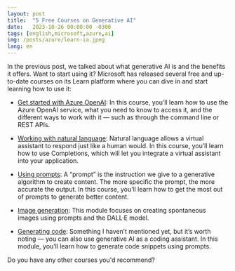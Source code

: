 ```yaml
---
layout: post
title:  "5 Free Courses on Generative AI"
date:   2023-10-26 00:00:00 -0300
tags: [english,microsoft,azure,ai]
img: /posts/azure/learn-ia.jpeg
lang: en
---
```


In the previous post, we talked about what generative AI is and the benefits it offers. Want to start using it? Microsoft has released several free and up-to-date courses on its Learn platform where you can dive in and start learning how to use it:

* [Get started with Azure OpenAI](https://learn.microsoft.com/en-us/training/modules/get-started-openai/?WT.mc_id=AZ-MVP-5003354): In this course, you’ll learn how to use the Azure OpenAI service, what you need to know to access it, and the different ways to work with it — such as through the command line or REST APIs.

* [Working with natural language](https://learn.microsoft.com/en-us/training/modules/build-language-solution-azure-openai/?WT.mc_id=AZ-MVP-5003354): Natural language allows a virtual assistant to respond just like a human would. In this course, you’ll learn how to use Completions, which will let you integrate a virtual assistant into your application.

* [Using prompts](https://learn.microsoft.com/en-us/training/modules/apply-prompt-engineering-azure-openai/?WT.mc_id=AZ-MVP-5003354): A “prompt” is the instruction we give to a generative algorithm to create content. The more specific the prompt, the more accurate the output. In this course, you’ll learn how to get the most out of prompts to generate better content.

* [Image generation](https://learn.microsoft.com/en-us/training/modules/generate-images-azure-openai/?WT.mc_id=AZ-MVP-5003354): This module focuses on creating spontaneous images using prompts and the DALL·E model.

* [Generating code](https://learn.microsoft.com/en-us/training/modules/generate-code-azure-openai/?WT.mc_id=AZ-MVP-5003354): Something I haven’t mentioned yet, but it’s worth noting — you can also use generative AI as a coding assistant. In this module, you’ll learn how to generate code snippets using prompts.

Do you have any other courses you'd recommend?